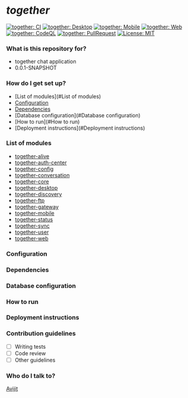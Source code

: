 # *together* #

[![together: CI](https://github.com/avijitmondal/together/workflows/togetherCI/badge.svg)](https://github.com/avijitmondal/together/actions/workflows/build.yml)
[![together: Desktop](https://github.com/avijitmondal/together/workflows/togetherDesktop/badge.svg)](https://github.com/avijitmondal/together/actions/workflows/desktop.yml)
[![together: Mobile](https://github.com/avijitmondal/together/workflows/togetherMobile/badge.svg)](https://github.com/avijitmondal/together/actions/workflows/mobile.yml)
[![together: Web](https://github.com/avijitmondal/together/workflows/togetherWeb/badge.svg)](https://github.com/avijitmondal/together/actions/workflows/web.yml)
[![together: CodeQL](https://github.com/avijitmondal/together/workflows/CodeQL/badge.svg)](https://github.com/avijitmondal/together/actions/workflows/codeql-analysis.yml)
[![together: PullRequest](https://github.com/avijitmondal/together/workflows/togetherPullRequest/badge.svg)](https://github.com/avijitmondal/together/actions/workflows/pull-request.yml)
[![License: MIT](https://img.shields.io/badge/License-MIT-green.svg)](https://opensource.org/licenses/MIT)

### What is this repository for? ###
* together chat application
* 0.0.1-SNAPSHOT

### How do I get set up? ###

* [List of modules](#List of modules)
* [Configuration](#Configuration)
* [Dependencies](#Dependencies)
* [Database configuration](#Database configuration)
* [How to run](#How to run)
* [Deployment instructions](#Deployment instructions)

### List of modules
* [together-alive](https://github.com/avijitmondal/together/blob/main/together-alive/README.md)
* [together-auth-center](https://github.com/avijitmondal/together/blob/main/together-auth-center/README.md)
* [together-config](https://github.com/avijitmondal/together/blob/main/together-config/README.md)
* [together-conversation](https://github.com/avijitmondal/together/blob/main/together-conversion/README.md)
* [together-core](https://github.com/avijitmondal/together/blob/main/together-core/README.md)
* [together-desktop](https://github.com/avijitmondal/together/blob/main/together-desktop/README.md)
* [together-discovery](https://github.com/avijitmondal/together/blob/main/together-discovery/README.md)
* [together-ftp](https://github.com/avijitmondal/together/blob/main/together-ftp/README.md)
* [together-gateway](https://github.com/avijitmondal/together/blob/main/together-gateway/README.md)
* [together-mobile](https://github.com/avijitmondal/together/blob/main/together-mobile/README.md)
* [together-status](https://github.com/avijitmondal/together/blob/main/together-status/README.md)
* [together-sync](https://github.com/avijitmondal/together/blob/main/together-sync/README.md)
* [together-user](https://github.com/avijitmondal/together/blob/main/together-user/README.md)
* [together-web](https://github.com/avijitmondal/together/blob/main/together-web/README.md)

### Configuration

### Dependencies

### Database configuration

### How to run

### Deployment instructions

### Contribution guidelines ###
- [ ] Writing tests
- [ ] Code review
- [ ] Other guidelines

### Who do I talk to? ###
[Avijit](mailto:avijitmondal38@gmail.com)
